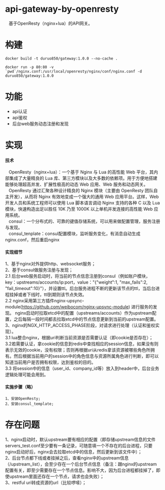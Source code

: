 # api-gateway-by-openresty
    基于OpenResty（nginx+lua）的API网关。
 
# 构建   
    docker build -t duruo850/gateway:1.0.0 --no-cache .
    
    docker run -p 80:80 -v `pwd`/nginx.conf:/usr/local/openresty/nginx/conf/nginx.conf -d duruo850/gateway:1.0.0
 
# 功能
* api认证
* api鉴权
* 后台web服务动态注册和发现
# 实现
#### 技术
    OpenResty（nginx+lua）：一个基于 Nginx 与 Lua 的高性能 Web 平台，其内部集成了大量精良的 Lua 库、第三方模块以及大多数的依赖项。用于方便地搭建能够处理超高并发、扩展性极高的动态 Web 应用、Web 服务和动态网关。  
    OpenResty 通过汇聚各种设计精良的 Nginx 模块（主要由 OpenResty 团队自主开发），从而将 Nginx 有效地变成一个强大的通用 Web 应用平台。这样，Web 开发人员和系统工程师可以使用 Lua 脚本语言调动 Nginx 支持的各种 C 以及 Lua 模块，快速构造出足以胜任 10K 乃至 1000K 以上单机并发连接的高性能 Web 应用系统。  
    consul：一个分布式的、可靠的键值存储系统，可以用来做配置管理，服务注册与发现。  
    consul_tenplate：consul配置模块，监听服务变化，有消息自动生成nginx.conf，然后重启nginx
    
#### 实现细节
1、基于nginx对外提供http、websocket服务；  
2、基于consul做服务注册与发现；    
  2.1 后台web服务启动时，将当前的节点信息注册到consul（例如账户模块，key：upstreams/accounts/ip:port，value："{\"weight\":1, \"max_fails\":2, \"fail_timeout\":10}"），并设置ttl。后台服务进程不断的更新该节点的ttl，当后台进程挂掉或者下线时，ttl到期则该节点失效。  
  2.2 nginx采用第三方插件nginx-upsync-module(https://github.com/weibocom/nginx-upsync-module) 进行服务的发现。 nginx启动时拉取etcd中的配置（upstreams/accounts）作为upstream配置，之后每隔一段时间都去拉取etcd中的节点信息更新到当前的upstream配置。  
3、nginx的NGX_HTTP_ACCESS_PHASE阶段，对请求进行处理（认证和鉴权实现）。  
  3.1 lua整合nginx，根据uri判断当前资源是否需要认证（即cookie是否存在）；  
  3.2若需要认证，拿cookie的信息到redis中查找相应的session信息，如果没有则表示无效的cookie，没有权限；否则再根据uri从redis拿该资源被哪些角色所拥有。然后根据当前用户的session中的角色信息与资源所属角色进行判断，即可以知道当前用户是否拥有权限，达到鉴权的目的。  
  3.3 将session中的信息（user_id、company_id等）放入到header中，后台业务逻辑处理可能会用到。    
#### 实施步骤（略）
    1、安装OpenResty;  
    2、安装consul_template; 
# 存在问题
  1、nginx启动时，默认upstream要有相应的配置（即存储upstream信息的文件servers_test.conf至少要有一条记录，可随意填一个不存在的后台进程，只要nginx启动好后，nginx会去拉取etcd中的信息，然后更新到该文件中）；  
  2、后台节点都下线或者挂掉之后，查看nginx中的upstream信息（/upstream_list），会至少存在一个后台节点信息（备注：跟nginx的upstream配置有关，即至少需要存在一个节点信息。影响不大，因为后台进程都挂掉了，即使upstream里面还存在一个节点，请求也会失败）；  
  3、restful uri转成资源的url（比较啰嗦）；  
